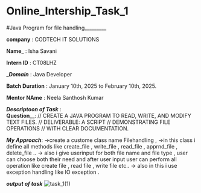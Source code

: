 # Online_Intership_Task_1

#Java Program for file handling_________

__company__ : CODTECH IT SOLUTIONS

__Name___ : Isha Savani

____Intern ID____ : CT08LHZ

____Domain___ : Java Developer

____Batch Duration____ : January 10th, 2025 to February 10th, 2025.

____Mentor NAme____ : Neela Santhosh Kumar 

___Descriptoon of Task___ :  
____Question______: // CREATE A JAVA PROGRAM TO READ, WRITE, AND MODIFY TEXT FILES.
// DELIVERABLE: A SCRIPT
// DEMONSTRATING FILE OPERATIONS
// WITH CLEAR DOCUMENTATION.

___My Approach___: 
->create a custome class name Filehandling , 
->in this class i define all methods like create_file , write_file , read_file , apprnd_file , delete_file .. 
-> also i give userinput for both file name and file type , user can choose both their need and after user input user can perform all operation like create file  , read file , write file etc..
-> also in this i use exception handling like IO exception . 

___output of task___
![task_1(1)](https://github.com/user-attachments/assets/e298c675-4ff7-4660-8dd0-3c610ee42b7d)




